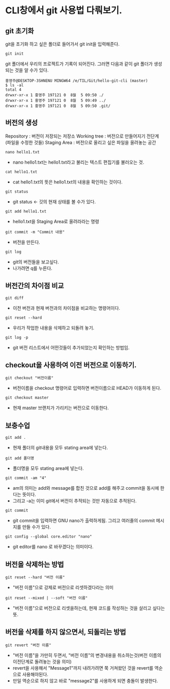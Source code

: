 # CLI창에서 git 사용법 다뤄보기.
## git 초기화

git을 초기화 하고 싶은 폴더로 들어가서 git init을 입력해준다.
```
git init
```

git 폴더에서 우리의 프로젝트가 기록이 되어진다.
그러면 다음과 같이 git 폴더가 생성되는 것을 알 수가 있다.
```
홍영주@DESKTOP-3SHNENU MINGW64 /e/TIL/Git/hello-git-cli (master)
$ ls -al
total 4
drwxr-xr-x 1 홍영주 197121 0  8월  5 09:50 ./
drwxr-xr-x 1 홍영주 197121 0  8월  5 09:49 ../
drwxr-xr-x 1 홍영주 197121 0  8월  5 09:50 .git/
```

## 버전의 생성

Repository :  버전이 저장되는 저장소
Working tree :  버전으로 만들어지기 전단계 (파일을 수정한 것들)
Staging Area : 버전으로 올리고 싶은 파일을 올려놓는 공간


```
nano hello1.txt
```
- nano hello1.txt는 hello1.txt라고 불리는 텍스트 편집기를 불러오는 것.

```
cat hello1.txt
```
- cat hello1.txt의 뜻은 hello1.txt의 내용을 확인하는 것이다.


```
git status
```
- git status <- 깃의 현재 상태를 볼 수가 있다.

```
git add hello1.txt
```
- hello1.txt을 Staging Area로 올려라라는 명령


```
git commit -m "Commit 내용"
```
- 버전을 만든다.

```
git log
```
- git의 버전들을 보고싶다.
- 나가려면 q를 누른다.

## 버전간의 차이점 비교

```
git diff
```
- 이전 버전과 현재 버전과의 차이점을 비교하는 명령어이다.

```
git reset --hard
```
- 우리가 작업한 내용을 삭제하고 되돌려 놓기.

```
git log -p
```

- git 버전 리스트에서 어떤것들이 추가되었는지 확인하는 방법임.


## checkout을 사용하여 이전 버전으로 이동하기.

```
git checkout "버전이름"
```
- 버전이름을 checkout 명령어로 입력하면 버전이름으로 HEAD가 이동하게 된다.


```
git checkout master
```
- 현재 master 브랜치가 가리키는 버전으로 이동한다.


## 보충수업

```
git add .
```
- 현재 폴더의 git내용을 모두 stating area에 넣는다.

```
git add 폴더명
```
- 폴더명을 모두 stating area에 넣는다.

```
git commit -am "4"
```
- am의 의미는 add와 message를 합친 것으로 add를 해주고 commit을 동시에 한다는 뜻이다.
- 그리고 -a는 이미 git에서 버전이 추적되는 것만 자동으로 추적된다.


```
git commit
```
- git commit을 입력하면 GNU nano가 출력하게됨. 그리고 여러줄의 commit 메시지를 만들 수가 있다.

```
git config --global core.editor "nano"
```
- git editor를 nano 로 바꾸겠다는 의미이다.

## 버전을 삭제하는 방법

```
git reset --hard "버전 이름"
```
- "버전 이름"으로 강제로 버전으로 리셋하겠다라는 의미

```
git reset --mixed | --soft "버전 이름"
```
- "버전 이름"으로 버전으로 리셋을하는데, 현재 코드를 작성하는 것을 살리고 싶다는 뜻.

## 버전을 삭제를 하지 않으면서, 되돌리는 방법

```
git revert "버전 이름"
```

- "버전 이름"을 가만히 두면서, "버전 이름"의 변경내용을 취소하는것(버전 이름의 이전단계로 돌려놓는 것을 의미)
- revert을 사용해서 "Message1"까지 내려가려면 쭉 거쳐왔던 것을 revert를 역순으로 사용해야된다.
- 만일 역순으로 하지 않고 바로 "message2"를 사용하게 되면 충돌이 발생한다.
